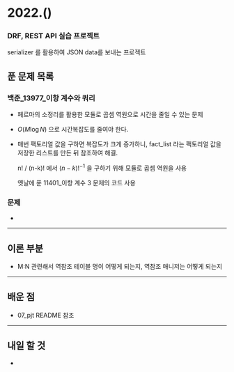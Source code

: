 # 2022.()

### DRF, REST API 실습 프로젝트

serializer 를 활용하여 JSON data를 보내는 프로젝트

## 푼 문제 목록

### 백준\_13977_이항 계수와 쿼리

- 페르마의 소정리를 활용한 모듈로 곱셈 역원으로 시간을 줄일 수 있는 문제

- $O(M\log N)$ 으로 시간복잡도를 줄여야 한다.

- 매번 팩토리얼 값을 구하면 복잡도가 크게 증가하니, fact_list 라는 팩토리얼 값을 저장한 리스트를 만든 뒤 참조하여 해결.

  n! / (n-k)! 에서 $(n-k)! ^ {-1}$ 을 구하기 위해 모듈로 곱셈 역원을 사용

  옛날에 푼 11401_이항 계수 3 문제의 코드 사용



###  문제

- 


---

## 이론 부분

- M:N 관련해서 역참조 테이블 명이 어떻게 되는지, 역참조 매니저는 어떻게 되는지

---

## 배운 점

- 07_pjt README 참조


---

## 내일 할 것

- 

